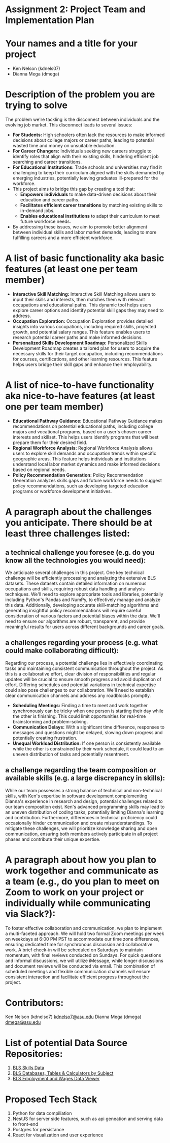 # Assignment 2: Project Team and Implementation Plan

# Your names and a title for your project

* Ken Nelson (kdnels07)  
* Dianna Mega (dmega)

# **Description of the problem you are trying to solve**

The problem we're tackling is the disconnect between individuals and the evolving job market. This disconnect leads to several issues:

* **For Students:** High schoolers often lack the resources to make informed decisions about college majors or career paths, leading to potential wasted time and money on unsuitable education.  
* **For Career Changers:** Individuals seeking new careers struggle to identify roles that align with their existing skills, hindering efficient job searching and career transitions.  
* **For Educational Institutions:** Trade schools and universities may find it challenging to keep their curriculum aligned with the skills demanded by emerging industries, potentially leaving graduates ill-prepared for the workforce.  
* This project aims to bridge this gap by creating a tool that:  
  * **Empowers individuals** to make data-driven decisions about their education and career paths.  
  * **Facilitates efficient career transitions** by matching existing skills to in-demand jobs.  
  * **Enables educational institutions** to adapt their curriculum to meet future workforce needs.  
* By addressing these issues, we aim to promote better alignment between individual skills and labor market demands, leading to more fulfilling careers and a more efficient workforce.

# A list of basic functionality aka basic features (at least one per team member)

* **Interactive Skill Matching:** Interactive Skill Matching allows users to input their skills and interests, then matches them with relevant occupations and educational paths. This dynamic tool helps users explore career options and identify potential skill gaps they may need to address.  
* **Occupation Exploration:** Occupation Exploration provides detailed insights into various occupations, including required skills, projected growth, and potential salary ranges. This feature enables users to research potential career paths and make informed decisions.  
* **Personalized Skills Development Roadmap:** Personalized Skills Development Roadmap creates a tailored plan for users to acquire the necessary skills for their target occupation, including recommendations for courses, certifications, and other learning resources. This feature helps users bridge their skill gaps and enhance their employability.

# A list of nice-to-have functionality aka nice-to-have features (at least one per team member)

* **Educational Pathway Guidance:** Educational Pathway Guidance makes recommendations on potential educational paths, including college majors and vocational programs, based on a user's chosen career interests and skillset. This helps users identify programs that will best prepare them for their desired field.  
* **Regional Workforce Analysis:** Regional Workforce Analysis allows users to explore skill demands and occupation trends within specific geographic areas. This feature helps individuals and institutions understand local labor market dynamics and make informed decisions based on regional needs.  
* **Policy Recommendation Generation:** Policy Recommendation Generation analyzes skills gaps and future workforce needs to suggest policy recommendations, such as developing targeted education programs or workforce development initiatives.

# A paragraph about the challenges you anticipate. There should be at least three challenges listed:

## a technical challenge you foresee (e.g. do you know all the technologies you would need): 

We anticipate several challenges in this project. One key technical challenge will be efficiently processing and analyzing the extensive BLS datasets. These datasets contain detailed information on numerous occupations and skills, requiring robust data handling and analysis techniques. We'll need to explore appropriate tools and libraries, potentially including Python's Pandas and NumPy, to effectively manage and analyze this data. Additionally, developing accurate skill-matching algorithms and generating insightful policy recommendations will require careful consideration of various factors and potential biases within the data. We'll need to ensure our algorithms are robust, transparent, and provide meaningful results for users across different backgrounds and career goals. 

## a challenges regarding your process (e.g. what could make collaborating difficult): 

Regarding our process, a potential challenge lies in effectively coordinating tasks and maintaining consistent communication throughout the project. As this is a collaborative effort, clear division of responsibilities and regular updates will be crucial to ensure smooth progress and avoid duplication of effort. Differing schedules and potential variations in technical expertise could also pose challenges to our collaboration. We'll need to establish clear communication channels and address any roadblocks promptly.

* **Scheduling Meetings:** Finding a time to meet and work together synchronously can be tricky when one person is starting their day while the other is finishing. This could limit opportunities for real-time brainstorming and problem-solving.  
* **Communication Delays:** With a significant time difference, responses to messages and questions might be delayed, slowing down progress and potentially creating frustration.  
* **Unequal Workload Distribution:** If one person is consistently available while the other is constrained by their work schedule, it could lead to an uneven distribution of tasks and potentially resentment.

## a challenge regarding the team composition or available skills (e.g. a large discrepancy in skills):

While our team possesses a strong balance of technical and non-technical skills, with Ken's expertise in software development complementing Dianna's experience in research and design, potential challenges related to our team composition exist. Ken's advanced programming skills may lead to an uneven distribution of coding tasks, potentially limiting Dianna's learning and contribution. Furthermore, differences in technical proficiency could occasionally hinder communication and create misunderstandings. To mitigate these challenges, we will prioritize knowledge sharing and open communication, ensuring both members actively participate in all project phases and contribute their unique expertise.

# **A paragraph about how you plan to work together and communicate as a team (e.g., do you plan to meet on Zoom to work on your project or individually while communicating via Slack?):** 

To foster effective collaboration and communication, we plan to implement a multi-faceted approach. We will hold two formal Zoom meetings per week on weekdays at 6:00 PM PST to accommodate our time zone differences, ensuring dedicated time for synchronous discussion and collaborative work. A brief check-in will be scheduled on Saturdays to maintain momentum, with final reviews conducted on Sundays. For quick questions and informal discussions, we will utilize iMessage, while longer discussions and document reviews will be conducted via email. This combination of scheduled meetings and flexible communication channels will ensure consistent interaction and facilitate efficient progress throughout the project.

# Contributors:
Ken Nelson (kdnelso7) kdnelso7@asu.edu
Dianna Mega (dmega) dmega@asu.edu

# List of potential Data Source Repositories:
1. [BLS Skills Data](https://www.bls.gov/emp/data/skills-data.htm)
2. [BLS Databases, Tables & Calculators by Subject](https://www.bls.gov/data/home.htm)
3. [BLS Employment and Wages Data Viewer](https://data.bls.gov/cew/apps/data_views/data_views.htm#tab=Tables)

# Proposed Tech Stack
1. Python for data compiliation
2. NestJS for server side features, such as api geneation and serving data to front-end
3. Postgres for persistance
4. React for visualization and user experience
